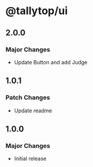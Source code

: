 # @tallytop/ui

## 2.0.0

### Major Changes

- Update Button and add Judge

## 1.0.1

### Patch Changes

- Update readme

## 1.0.0

### Major Changes

- Initial release
